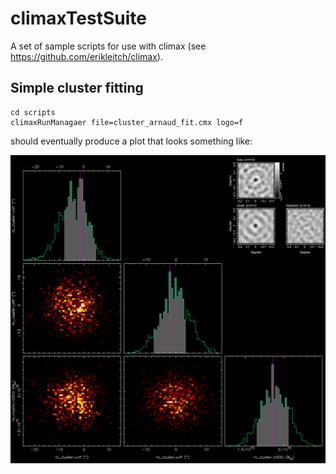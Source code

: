 # climaxTestSuite
A set of sample scripts for use with climax (see https://github.com/erikleitch/climax).

## Simple cluster fitting

```
cd scripts
climaxRunManagaer file=cluster_arnaud_fit.cmx logo=f
```

should eventually produce a plot that looks something like:

![ClusterFit](https://github.com/erikleitch/climaxTestSuite/blob/master/images/cluster_arnaud_fit.png)




